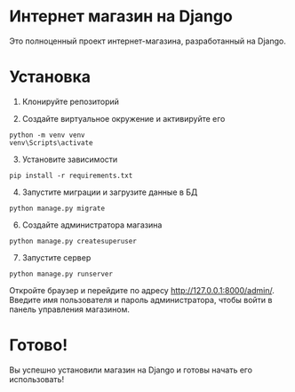 # Интернет магазин на Django

Это полноценный проект интернет-магазина, разработанный на Django.

# Установка

1. Клонируйте репозиторий

2. Создайте виртуальное окружение и активируйте его
```
python -m venv venv
venv\Scripts\activate
```
3. Установите зависимости
```
pip install -r requirements.txt
```
4. Запустите миграции и загрузите данные в БД
```
python manage.py migrate
```
6. Создайте администратора магазина
```
python manage.py createsuperuser
```
7. Запустите сервер
```
python manage.py runserver
```
Откройте браузер и перейдите по адресу http://127.0.0.1:8000/admin/. Введите имя пользователя и пароль администратора, чтобы войти в панель управления магазином.

# Готово!
Вы успешно установили магазин на Django и готовы начать его использовать!

